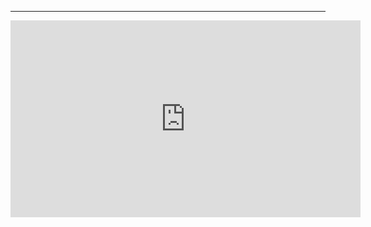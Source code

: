 ﻿
---
<iframe width="560" height="315" src="https://www.youtube.com/embed/Dt5P7dBmtSk?list=PL1DEQjXG2xnKzD8ASzFC1KFYHRQKVk2nC" frameborder="0" allowfullscreen></iframe>